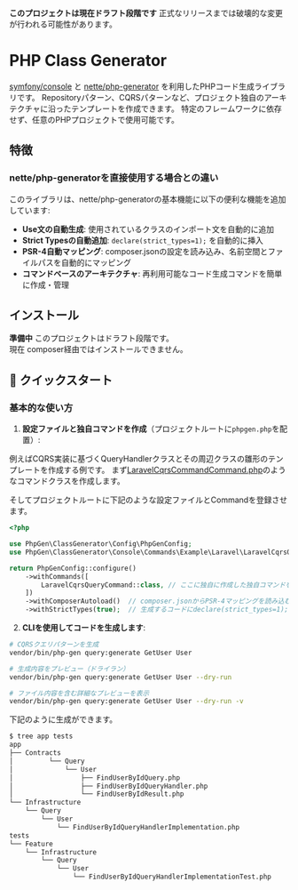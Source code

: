 **このプロジェクトは現在ドラフト段階です**
正式なリリースまでは破壊的な変更が行われる可能性があります。

# PHP Class Generator

[symfony/console](https://github.com/symfony/console) と [nette/php-generator](https://github.com/nette/php-generator) を利用したPHPコード生成ライブラリです。
Repositoryパターン、CQRSパターンなど、プロジェクト独自のアーキテクチャに沿ったテンプレートを作成できます。
特定のフレームワークに依存せず、任意のPHPプロジェクトで使用可能です。

## 特徴

### nette/php-generatorを直接使用する場合との違い

このライブラリは、nette/php-generatorの基本機能に以下の便利な機能を追加しています:

- **Use文の自動生成**: 使用されているクラスのインポート文を自動的に追加
- **Strict Typesの自動追加**: `declare(strict_types=1);` を自動的に挿入
- **PSR-4自動マッピング**: composer.jsonの設定を読み込み、名前空間とファイルパスを自動的にマッピング
- **コマンドベースのアーキテクチャ**: 再利用可能なコード生成コマンドを簡単に作成・管理


## インストール

**準備中**
このプロジェクトはドラフト段階です。  
現在 composer経由ではインストールできません。

## 🚀 クイックスタート

### 基本的な使い方

1. **設定ファイルと独自コマンドを作成**（プロジェクトルートに`phpgen.php`を配置）:

例えばCQRS実装に基づくQueryHandlerクラスとその周辺クラスの雛形のテンプレートを作成する例です。
まず[LaravelCqrsCommandCommand.php](../src/Console/Commands/Example/Laravel/LaravelCqrsCommandCommand.php)のようなコマンドクラスを作成します。

そしてプロジェクトルートに下記のような設定ファイルとCommandを登録させます。
```php
<?php

use PhpGen\ClassGenerator\Config\PhpGenConfig;
use PhpGen\ClassGenerator\Console\Commands\Example\Laravel\LaravelCqrsQueryCommand;

return PhpGenConfig::configure()
    ->withCommands([
        LaravelCqrsQueryCommand::class, // ここに独自に作成した独自コマンドを設置します
    ])
    ->withComposerAutoload()  // composer.jsonからPSR-4マッピングを読み込む
    ->withStrictTypes(true);  // 生成するコードにdeclare(strict_types=1);を挿入する
```

2. **CLIを使用してコードを生成します**:

```bash
# CQRSクエリパターンを生成
vendor/bin/php-gen query:generate GetUser User

# 生成内容をプレビュー（ドライラン）
vendor/bin/php-gen query:generate GetUser User --dry-run

# ファイル内容を含む詳細なプレビューを表示
vendor/bin/php-gen query:generate GetUser User --dry-run -v
```

下記のように生成ができます。

```sh
$ tree app tests
app
├── Contracts
│         └── Query
│             └── User
│                 ├── FindUserByIdQuery.php
│                 ├── FindUserByIdQueryHandler.php
│                 └── FindUserByIdResult.php
└── Infrastructure
    └── Query
        └── User
            └── FindUserByIdQueryHandlerImplementation.php
tests
└── Feature
    └── Infrastructure
        └── Query
            └── User
                └── FindUserByIdQueryHandlerImplementationTest.php
```
